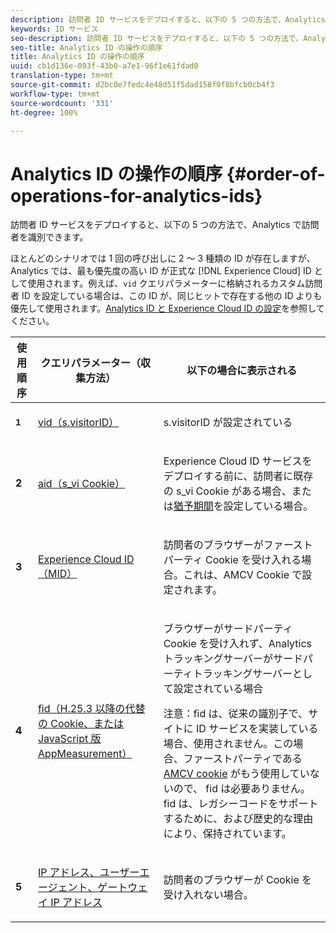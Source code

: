```yaml
---
description: 訪問者 ID サービスをデプロイすると、以下の 5 つの方法で、Analytics で訪問者を識別できます。
keywords: ID サービス
seo-description: 訪問者 ID サービスをデプロイすると、以下の 5 つの方法で、Analytics で訪問者を識別できます。
seo-title: Analytics ID の操作の順序
title: Analytics ID の操作の順序
uuid: cb1d136e-093f-43b0-a7e1-96f1e61fdad0
translation-type: tm+mt
source-git-commit: d2bc0e7fedc4e48d51f5dad158f9f8bfcb0cb4f3
workflow-type: tm+mt
source-wordcount: '331'
ht-degree: 100%

---
```



# Analytics ID の操作の順序 {#order-of-operations-for-analytics-ids}

訪問者 ID サービスをデプロイすると、以下の 5 つの方法で、Analytics で訪問者を識別できます。

ほとんどのシナリオでは 1 回の呼び出しに 2 ～ 3 種類の ID が存在しますが、Analytics では、最も優先度の高い ID が正式な [!DNL Experience Cloud] ID として使用されます。例えば、`vid` クエリパラメーターに格納されるカスタム訪問者 ID を設定している場合は、この ID が、同じヒットで存在する他の ID よりも優先して使用されます。[Analytics ID と Experience Cloud ID の設定](../../reference/analytics-reference/analytics-ids.md#concept-f381dd18ee184c6c8e48286937a161d6)を参照してください。

<table id="table_D267D36451F643D1BB68AF6FEAA6AD1A"> 
 <thead> 
  <tr> 
   <th colname="col1" class="entry"> 使用順序 </th> 
   <th colname="col2" class="entry"> クエリパラメーター（収集方法） </th> 
   <th colname="col3" class="entry"> 以下の場合に表示される </th> 
  </tr> 
 </thead>
 <tbody> 
  <tr> 
   <td colname="col1"> <p> <b><sup>1</sup></b> </p> </td> 
   <td colname="col2"> <p> <a href="https://docs.adobe.com/content/help/ja-JP/analytics/implementation/vars/config-vars/visitorid.html" format="http" scope="external">vid（s.visitorID）</a> </p> </td> 
   <td colname="col3"> <p><span class="codeph">s.visitorID</span> が設定されている </p> </td> 
  </tr> 
  <tr> 
   <td colname="col1"> <p> <b>2<sup></sup></b> </p> </td> 
   <td colname="col2"> <p> <a href="https://docs.adobe.com/content/help/ja-JP/core-services/interface/ec-cookies/cookies-analytics.html" format="http" scope="external">aid（s_vi Cookie）</a> </p> </td> 
   <td colname="col3"> <p><span class="keyword">Experience Cloud</span> ID サービスをデプロイする前に、訪問者に既存の s_vi Cookie がある場合、または<a href="../../reference/analytics-reference/grace-period.md" format="dita" scope="local">猶予期間</a>を設定している場合。 </p> </td> 
  </tr> 
  <tr> 
   <td colname="col1"> <p> <b>3<sup></sup></b> </p> </td> 
   <td colname="col2"> <p> <a href="../../introduction/cookies.md#section-7ff7d96d6e4141b08a84a75a63d7814c" format="dita" scope="local">Experience Cloud ID（MID）</a> </p> </td> 
   <td colname="col3"> <p>訪問者のブラウザーがファーストパーティ Cookie を受け入れる場合。これは、AMCV Cookie で設定されます。 </p> </td> 
  </tr> 
  <tr> 
   <td colname="col1"> <p> <b>4<sup></sup></b> </p> </td> 
   <td colname="col2"> <p> <a href="https://docs.adobe.com/content/help/ja-JP/id-service/using/reference/analytics-reference/analytics-ids.html" format="http" scope="external">fid（H.25.3 以降の代替の Cookie、または JavaScript 版 AppMeasurement）</a> </p> </td> 
   <td colname="col3"> <p>ブラウザーがサードパーティ Cookie を受け入れず、Analytics トラッキングサーバーがサードパーティトラッキングサーバーとして設定されている場合 </p> <p> <p>注意：<span class="codeph">fid</span> は、従来の識別子で、サイトに ID サービスを実装している場合、使用されません。この場合、ファーストパーティである<a href="../../introduction/cookies.md" format="dita" scope="local"> AMCV cookie</a> がもう使用していないので、<span class="codeph"> fid</span> は必要ありません。fid は、レガシーコードをサポートするために、および歴史的な理由により、保持されています。 </p> </p> </td> 
  </tr> 
  <tr> 
   <td colname="col1"> <p> <b>5<sup></sup></b> </p> </td> 
   <td colname="col2"> <p> <a href="https://docs.adobe.com/content/help/ja-JP/analytics/technotes/visitor-identification.html" format="http" scope="external"> IP アドレス、ユーザーエージェント、ゲートウェイ IP アドレス</a> </p> </td> 
   <td colname="col3"> <p>訪問者のブラウザーが Cookie を受け入れない場合。 </p> </td> 
  </tr> 
 </tbody> 
</table>

